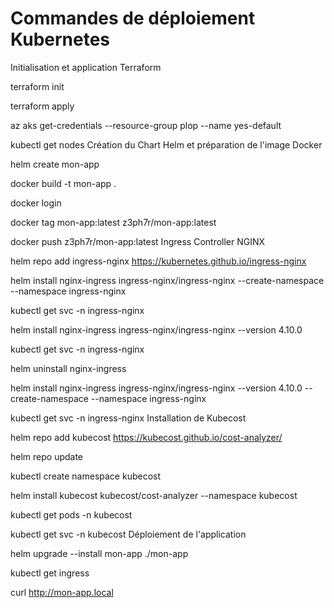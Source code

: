 # Commandes de déploiement Kubernetes
Initialisation et application Terraform

terraform init


terraform apply

az aks get-credentials --resource-group plop --name yes-default

kubectl get nodes
Création du Chart Helm et préparation de l'image Docker


helm create mon-app

docker build -t mon-app .


docker login


docker tag mon-app:latest z3ph7r/mon-app:latest


docker push z3ph7r/mon-app:latest
Ingress Controller NGINX


helm repo add ingress-nginx https://kubernetes.github.io/ingress-nginx


helm install nginx-ingress ingress-nginx/ingress-nginx --create-namespace --namespace ingress-nginx


kubectl get svc -n ingress-nginx


helm install nginx-ingress ingress-nginx/ingress-nginx --version 4.10.0


kubectl get svc -n ingress-nginx


helm uninstall nginx-ingress


helm install nginx-ingress ingress-nginx/ingress-nginx --version 4.10.0 --create-namespace --namespace ingress-nginx


kubectl get svc -n ingress-nginx
Installation de Kubecost


helm repo add kubecost https://kubecost.github.io/cost-analyzer/


helm repo update


kubectl create namespace kubecost


helm install kubecost kubecost/cost-analyzer --namespace kubecost


kubectl get pods -n kubecost


kubectl get svc -n kubecost
Déploiement de l'application


helm upgrade --install mon-app ./mon-app


kubectl get ingress


curl http://mon-app.local
